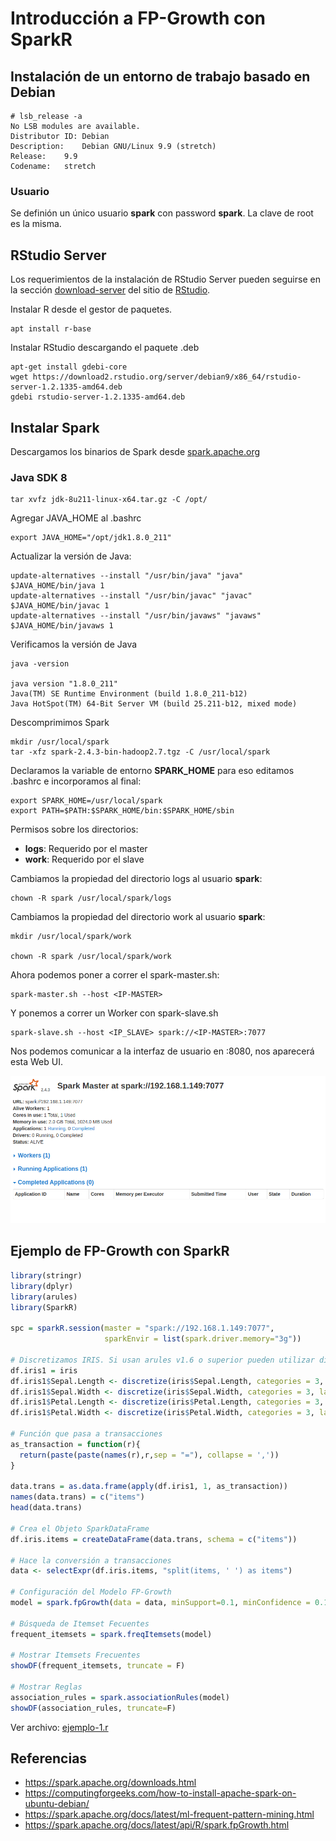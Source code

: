 # Introducción a FP-Growth con SparkR

## Instalación de un entorno de trabajo basado en Debian

    # lsb_release -a
    No LSB modules are available.
    Distributor ID:	Debian
    Description:	Debian GNU/Linux 9.9 (stretch)
    Release:	9.9
    Codename:	stretch

### Usuario

Se definión un único usuario **spark** con password **spark**. La clave de root es la misma.

## RStudio Server

Los requerimientos de la instalación de RStudio Server pueden seguirse en la sección [download-server](https://www.rstudio.com/products/rstudio/download-server/) del sitio de [RStudio](https://www.rstudio.com).


Instalar R desde el gestor de paquetes.

    apt install r-base

Instalar RStudio descargando el paquete .deb

    apt-get install gdebi-core
    wget https://download2.rstudio.org/server/debian9/x86_64/rstudio-server-1.2.1335-amd64.deb
    gdebi rstudio-server-1.2.1335-amd64.deb




## Instalar Spark

Descargamos los binarios de Spark desde [spark.apache.org](https://spark.apache.org/downloads.html)


### Java SDK 8

    tar xvfz jdk-8u211-linux-x64.tar.gz -C /opt/

Agregar JAVA_HOME al .bashrc 

    export JAVA_HOME="/opt/jdk1.8.0_211"

Actualizar la versión de Java:

    update-alternatives --install "/usr/bin/java" "java" $JAVA_HOME/bin/java 1
    update-alternatives --install "/usr/bin/javac" "javac" $JAVA_HOME/bin/javac 1
    update-alternatives --install "/usr/bin/javaws" "javaws" $JAVA_HOME/bin/javaws 1


Verificamos la versión de Java

    java -version

    java version "1.8.0_211"
    Java(TM) SE Runtime Environment (build 1.8.0_211-b12)
    Java HotSpot(TM) 64-Bit Server VM (build 25.211-b12, mixed mode)

Descomprimimos Spark

    mkdir /usr/local/spark
    tar -xfz spark-2.4.3-bin-hadoop2.7.tgz -C /usr/local/spark

Declaramos la variable de entorno **SPARK_HOME** para eso editamos .bashrc e incorporamos al final:

    export SPARK_HOME=/usr/local/spark
    export PATH=$PATH:$SPARK_HOME/bin:$SPARK_HOME/sbin


Permisos sobre los directorios:

 - **logs**: Requerido por el master
 - **work**: Requerido por el slave

Cambiamos la propiedad del directorio logs al usuario **spark**:

    chown -R spark /usr/local/spark/logs

Cambiamos la propiedad del directorio work al usuario **spark**:

    mkdir /usr/local/spark/work
    
    chown -R spark /usr/local/spark/work


Ahora podemos poner a correr el spark-master.sh:

    spark-master.sh --host <IP-MASTER>

Y ponemos a correr un Worker con spark-slave.sh

    spark-slave.sh --host <IP_SLAVE> spark://<IP-MASTER>:7077


Nos podemos comunicar a la interfaz de usuario en <IP-MASTER>:8080, nos aparecerá esta Web UI.

![](imgs/spark-web-ui.png)

## Ejemplo de FP-Growth con SparkR

```R
library(stringr)
library(dplyr)
library(arules)
library(SparkR)

spc = sparkR.session(master = "spark://192.168.1.149:7077", 
                     sparkEnvir = list(spark.driver.memory="3g"))

# Discretizamos IRIS. Si usan arules v1.6 o superior pueden utilizar discretizeDF 
df.iris1 = iris
df.iris1$Sepal.Length <- discretize(iris$Sepal.Length, categories = 3, labels = c("bajo","medio","alto")) 
df.iris1$Sepal.Width <- discretize(iris$Sepal.Width, categories = 3, labels = c("bajo","medio","alto")) 
df.iris1$Petal.Length <- discretize(iris$Petal.Length, categories = 3, labels = c("bajo","medio","alto")) 
df.iris1$Petal.Width <- discretize(iris$Petal.Width, categories = 3, labels = c("bajo","medio","alto")) 

# Función que pasa a transacciones
as_transaction = function(r){
  return(paste(paste(names(r),r,sep = "="), collapse = ','))
}

data.trans = as.data.frame(apply(df.iris1, 1, as_transaction))
names(data.trans) = c("items")
head(data.trans)

# Crea el Objeto SparkDataFrame
df.iris.items = createDataFrame(data.trans, schema = c("items"))

# Hace la conversión a transacciones
data <- selectExpr(df.iris.items, "split(items, ' ') as items")

# Configuración del Modelo FP-Growth
model = spark.fpGrowth(data = data, minSupport=0.1, minConfidence = 0.1)

# Búsqueda de Itemset Fecuentes
frequent_itemsets = spark.freqItemsets(model)

# Mostrar Itemsets Frecuentes
showDF(frequent_itemsets, truncate = F)

# Mostrar Reglas
association_rules = spark.associationRules(model)
showDF(association_rules, truncate=F)
```

Ver archivo: [ejemplo-1.r]()


## Referencias

 - https://spark.apache.org/downloads.html
 - https://computingforgeeks.com/how-to-install-apache-spark-on-ubuntu-debian/
 - https://spark.apache.org/docs/latest/ml-frequent-pattern-mining.html
 - https://spark.apache.org/docs/latest/api/R/spark.fpGrowth.html

